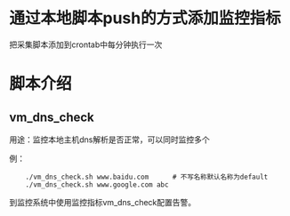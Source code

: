 # 通过本地脚本push的方式添加监控指标

把采集脚本添加到crontab中每分钟执行一次

# 脚本介绍

## vm_dns_check

用途：监控本地主机dns解析是否正常，可以同时监控多个

例：
```
    ./vm_dns_check.sh www.baidu.com      # 不写名称默认名称为default
    ./vm_dns_check.sh www.google.com abc
```

到监控系统中使用监控指标vm_dns_check配置告警。
